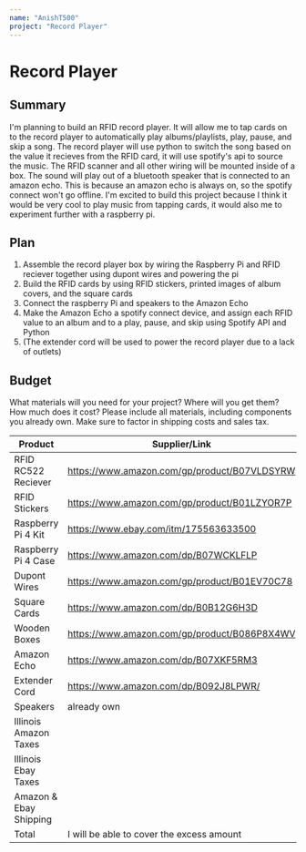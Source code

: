 ```yaml
---
name: "AnishT500"
project: "Record Player"
---
```


# Record Player
## Summary

I'm planning to build an RFID record player. It will allow me to tap cards on to the record player to automatically play albums/playlists, play, pause, and skip a song. The record player will use python to switch the song based on the value it recieves from the RFID card, it will use spotify's api to source the music. The RFID scanner and all other wiring will be mounted inside of a box. The sound will play out of a bluetooth speaker that is connected to an amazon echo. This is because an amazon echo is always on, so the spotify connect won't go offline. I'm excited to build this project because I think it would be very cool to play music from tapping cards, it would also me to experiment further with a raspberry pi.

## Plan

1. Assemble the record player box by wiring the Raspberry Pi and RFID reciever together using dupont wires and powering the pi
2. Build the RFID cards by using RFID stickers, printed images of album covers, and the square cards
3. Connect the raspberry Pi and speakers to the Amazon Echo
4. Make the Amazon Echo a spotify connect device, and assign each RFID value to an album and to a play, pause, and skip using Spotify API and Python
5. (The extender cord will be used to power the record player due to a lack of outlets)


## Budget

What materials will you need for your project? Where will you get them? How much does it cost? Please include all materials, including components you already own. Make sure to factor in shipping costs and sales tax.

| Product         | Supplier/Link                                | Cost   |
| --------------- | ------------------------------------- | ------ |
| RFID RC522 Reciever   | https://www.amazon.com/gp/product/B07VLDSYRW | $9.99  |
| RFID Stickers | https://www.amazon.com/gp/product/B01LZYOR7P  | $14.98 |
| Raspberry Pi 4 Kit | https://www.ebay.com/itm/175563633500  | $75.00 |
| Raspberry Pi 4 Case | https://www.amazon.com/dp/B07WCKLFLP  | $4.55 |
| Dupont Wires | https://www.amazon.com/gp/product/B01EV70C78 | $6.98 |
| Square Cards | https://www.amazon.com/dp/B0B12G6H3D | $9.99 |
| Wooden Boxes | https://www.amazon.com/gp/product/B086P8X4WV | $17.99 |
| Amazon Echo | https://www.amazon.com/dp/B07XKF5RM3 | $74.99 |
| Extender Cord | https://www.amazon.com/dp/B092J8LPWR/ | $19.99 |
| Speakers | already own | $0.00 |
| Illinois Amazon Taxes |  | $11.59 |
| Illinois Ebay Taxes |  | $6.19 |
| Amazon & Ebay Shipping |  | $0.00 |
| Total           |    I will be able to cover the excess amount  | $252.23 |
